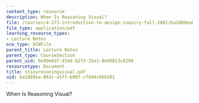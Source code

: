 ```yaml
---
content_type: resource
description: When Is Reasoning Visual?
file: /courses/4-273-introduction-to-design-inquiry-fall-2001/ba2d89ea063ca5ffb96fcf694c66b581_stinyresoningvisual.pdf
file_type: application/pdf
learning_resource_types:
- Lecture Notes
ocw_type: OCWFile
parent_title: Lecture Notes
parent_type: CourseSection
parent_uid: 9e99e6df-d344-b2f3-32e1-8e99013c0298
resourcetype: Document
title: stinyresoningvisual.pdf
uid: ba2d89ea-063c-a5ff-b96f-cf694c66b581
---
```

When Is Reasoning Visual?

